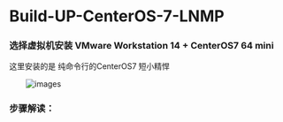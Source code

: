 # Build-UP-CenterOS-7-LNMP

### 选择虚拟机安装 VMware Workstation 14 + CenterOS7 64 mini
这里安装的是 纯命令行的CenterOS7 短小精悍
<p align='left' style="margin-left:30px";>
<img src='images/20190213113659.jpg' title='images' style='max-width:600px'></img>
</p>

### 步骤解读：


